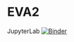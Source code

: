 # EVA2
JupyterLab
[![Binder](https://mybinder.org/badge_logo.svg)](https://mybinder.org/v2/gh/noesbluk/EVA2.git/HEAD)
